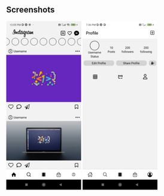 ## Screenshots
<div>
    <img src="./assets/HomeScreenShot.jpg" alt="HomeScreen" style="height: 450px; width:200px;"/>
    <img src="./assets/ProfileScreenShot.jpg" alt="ProfileScreen" style="height: 450px; width:200px;"/>
</div>